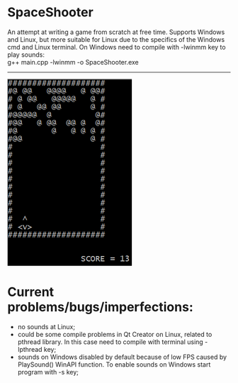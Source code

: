 # SpaceShooter
 An attempt at writing a game from scratch at free time. Supports Windows and Linux, but more suitable for Linux due to the specifics of the 
 Windows cmd and Linux terminal.
 On Windows need to compile with -lwinmm key to play sounds:  
 g++ main.cpp -lwinmm -o SpaceShooter.exe
 
 ---
 
  ![Image alt](https://github.com/v43d3rm4k4r/SpaceShooter/raw/master/images/image1.PNG)
  
  
# Current problems/bugs/imperfections:  
- no sounds at Linux;
- could be some compile problems in Qt Creator on Linux, related to pthread library. In this case need to compile with terminal using -lpthread key;
- sounds on Windows disabled by default because of low FPS caused by PlaySound() WinAPI function. To enable sounds on Windows start program with -s key;

